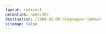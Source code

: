 ```yaml
---
layout: redirect
permalink: node/30/
destination: /2004-02-09-blogmapper-bummer
sitemap: false
---
```


